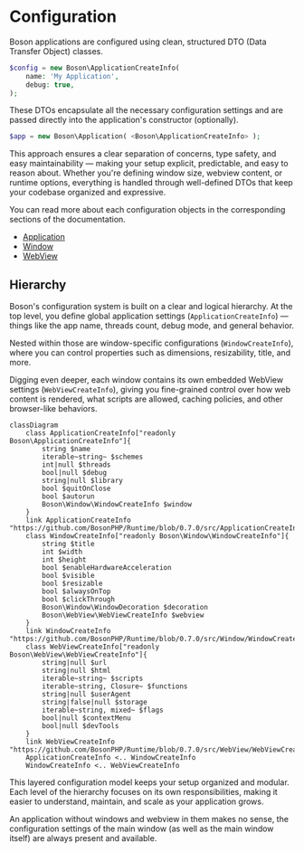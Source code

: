 # Configuration

<show-structure for="chapter" depth="2"/>

Boson applications are configured using clean, structured DTO (Data Transfer 
Object) classes.

```php
$config = new Boson\ApplicationCreateInfo( 
    name: 'My Application',
    debug: true,
);
```

These DTOs encapsulate all the necessary configuration settings and are passed 
directly into the application's constructor (optionally). 

```php
$app = new Boson\Application( <Boson\ApplicationCreateInfo> );
```

This approach ensures a clear separation of concerns, type safety, 
and easy maintainability — making your setup explicit, predictable, and easy to 
reason about. Whether you're defining window size, webview content, or runtime 
options, everything is handled through well-defined DTOs that keep your codebase 
organized and expressive.

You can read more about each configuration objects in the corresponding
sections of the documentation.

- [Application](application-configuration.md)
- [Window](window-configuration.md)
- [WebView](webview-configuration.md)

## Hierarchy 

Boson's configuration system is built on a clear and logical hierarchy. At the 
top level, you define global application settings (`ApplicationCreateInfo`) 
— things like the app name, threads count, debug mode, and general behavior.

Nested within those are window-specific configurations (`WindowCreateInfo`), 
where you can control properties such as dimensions, resizability, title, and more. 

Digging even deeper, each window contains its own embedded WebView settings 
(`WebViewCreateInfo`), giving you fine-grained control over how web 
content is rendered, what scripts are allowed, caching policies, and other 
browser-like behaviors.

```mermaid
classDiagram
    class ApplicationCreateInfo["readonly Boson\ApplicationCreateInfo"]{
        string $name
        iterable~string~ $schemes
        int|null $threads
        bool|null $debug
        string|null $library
        bool $quitOnClose
        bool $autorun
        Boson\Window\WindowCreateInfo $window
    }
    link ApplicationCreateInfo "https://github.com/BosonPHP/Runtime/blob/0.7.0/src/ApplicationCreateInfo.php"
    class WindowCreateInfo["readonly Boson\Window\WindowCreateInfo"]{
        string $title
        int $width
        int $height
        bool $enableHardwareAcceleration
        bool $visible
        bool $resizable
        bool $alwaysOnTop
        bool $clickThrough
        Boson\Window\WindowDecoration $decoration
        Boson\WebView\WebViewCreateInfo $webview
    }
    link WindowCreateInfo "https://github.com/BosonPHP/Runtime/blob/0.7.0/src/Window/WindowCreateInfo.php"
    class WebViewCreateInfo["readonly Boson\WebView\WebViewCreateInfo"]{
        string|null $url
        string|null $html
        iterable~string~ $scripts
        iterable~string, Closure~ $functions
        string|null $userAgent
        string|false|null $storage
        iterable~string, mixed~ $flags
        bool|null $contextMenu
        bool|null $devTools
    }
    link WebViewCreateInfo "https://github.com/BosonPHP/Runtime/blob/0.7.0/src/WebView/WebViewCreateInfo.php"
    ApplicationCreateInfo <.. WindowCreateInfo
    WindowCreateInfo <.. WebViewCreateInfo
```

This layered configuration model keeps your setup organized and modular. Each 
level of the hierarchy focuses on its own responsibilities, making it easier to 
understand, maintain, and scale as your application grows.

<note>
An application without windows and webview in them makes no sense, the configuration 
settings of the <tooltip term="main window">main window</tooltip> (as well as 
the main window itself) are always present and available.
</note>
